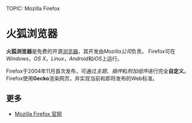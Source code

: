 TOPIC: Mozilla Firefox

# 火狐浏览器

**火狐浏览器**是免费的开源[浏览器](/en/glossary/Web_Browser)，其开发由*Mozilla公司*负责。
Firefox可在*Windows*，*OS X*，*Linux*，*Android*和*iOS*上运行。

Firefox于2004年11月首次发布，可通过*主题*、*插件*和*附加组件*进行完全**自定义**。Firefox使用**Gecko**渲染网页，并实现当前和即将发布的Web标准。

## 更多

- [Mozilla Firefox 官网](https://www.firefox.com/)
